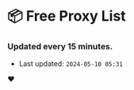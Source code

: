 # :package: Free Proxy List
### Updated every 15 minutes.

- Last updated: `2024-05-10 05:31`

:heart:
